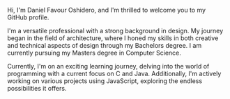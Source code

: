 Hi, I'm Daniel Favour Oshidero, and I'm thrilled to welcome you to my GitHub profile.

I'm a versatile professional with a strong background in design. My journey began in the field of architecture, where I honed my skills in both creative and technical aspects of design through my Bachelors degree. I am currently pursuing my Masters degree in Computer Science.

Currently, I'm on an exciting learning journey, delving into the world of programming with a current focus on C and Java. Additionally, I'm actively working on various projects using JavaScript, exploring the endless possibilities it offers.

<!---
dfoshidero/dfoshidero is a ✨ special ✨ repository because its `README.md` (this file) appears on your GitHub profile.
You can click the Preview link to take a look at your changes.
--->
